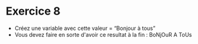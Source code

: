 # Exercice 8
 
- Créez une variable avec cette valeur = “Bonjour à tous”
- Vous devez faire en sorte d'avoir ce resultat à la fin : BoNjOuR A ToUs